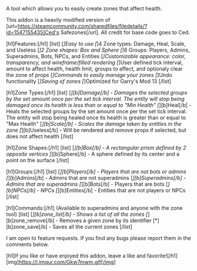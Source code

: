 A tool which allows you to easily create zones that affect health.

This addon is a heavily modified version of [url=https://steamcommunity.com/sharedfiles/filedetails/?id=1547155435]Ced's Safezones[/url]. All credit for base code goes to Ced.

[h1]Features:[/h1]
[list]
[*]Easy to use
[*]4 Zone types: Damage, Heal, Scale, and Useless
[*]2 Zone shapes: Box and Sphere
[*]6 Groups: Players, Admins, Superadmins, Bots, NPCs, and Entities
[*]Customizable appearance: color, transparency, and wireframe/filled rendering
[*]User defined tick interval, amount to affect health, health limit, groups to affect, and optionaly clear the zone of props
[*]Commands to easily manage your zones
[*]Undo functionality
[*]Saving of zones
[*]Optimized for Garry's Mod 13
[/list]

[h1]Zone Types:[/h1]
[list]
[*][b]Damage[/b] - Damages the selected groups by the set amount once per the set tick interval. The entity will stop being damaged once its health is less than or equal to "Min Health"
[*][b]Heal[/b] - Heals the selected groups by the set amount once per the set tick interval. The entity will stop being healed once its health is greater than or equal to "Max Health"
[*][b]Scale[/b] - Scales the damage taken by entities in the zone
[*][b]Useless[/b] - Will be rendered and remove props if selected, but does not affect health
[/list]

[h1]Zone Shapes:[/h1]
[list]
[*][b]Box[/b] - A rectangular prism defined by 2 opposite vertices
[*][b]Sphere[/b] - A sphere defined by its center and a point on the surface
[/list]

[h1]Groups:[/h1]
[list]
[*][b]Players[/b] - Players that are not bots or admins
[*][b]Admins[/b] - Admins that are not superadmins
[*][b]Superadmins[/b] - Admins that are superadmins
[*][b]Bots[/b] - Players that are bots
[*][b]NPCs[/b] - NPCs
[*][b]Entities[/b] - Entities that are not players or NPCs
[/list]

[h1]Commands:[/h1] (Available to superadmins and anyone with the zone tool)
[list]
[*][b]zone_list[/b] - Shows a list of all the zones
[*][b]zone_remove[/b] - Removes a given zone by its identifier
[*][b]zone_save[/b] - Saves all the current zones
[/list]

I am open to feature requests. If you find any bugs please report them in the comments below.

[h1]If you like or have enjoyed this addon, leave a like and favorite![/h1]
[img]https://i.imgur.com/Gkw7mwm.gif[/img]